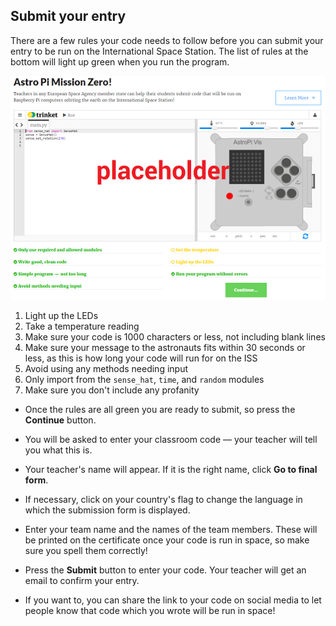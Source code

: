 ## Submit your entry

There are a few rules your code needs to follow before you can submit your entry to be run on the International Space Station. The list of rules at the bottom will light up green when you run the program.

![Validation](images/validation.png)

1. Light up the LEDs
1. Take a temperature reading
1. Make sure your code is 1000 characters or less, not including blank lines
1. Make sure your message to the astronauts fits within 30 seconds or less, as this is how long your code will run for on the ISS
1. Avoid using any methods needing input
1. Only import from the `sense_hat`, `time`, and `random` modules
1. Make sure you don't include any profanity

+ Once the rules are all green you are ready to submit, so press the **Continue** button.

+ You will be asked to enter your classroom code — your teacher will tell you what this is.

+ Your teacher's name will appear. If it is the right name, click **Go to final form**.

+ If necessary, click on your country's flag to change the language in which the submission form is displayed.

+ Enter your team name and the names of the team members. These will be printed on the certificate once your code is run in space, so make sure you spell them correctly!

+ Press the **Submit** button to enter your code. Your teacher will get an email to confirm your entry.

+ If you want to, you can share the link to your code on social media to let people know that code which you wrote will be run in space!
